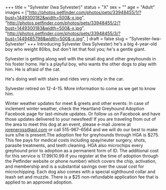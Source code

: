 +++
title = "Sylvester (Iwa Sylvester)"
status = "X"
sex = ""
age = "Adult"
images = ["http://photos.petfinder.com/photos/pets/33948455/1/?bust=1449300182&width=500&-x.jpg",
"http://photos.petfinder.com/photos/pets/33948455/2/?bust=1449300183&width=500&-x.jpg",
"http://photos.petfinder.com/photos/pets/33948455/3/?bust=1449485798&width=500&-x.jpg",
]
draft = false
slug = "Sylvester-Iwa-Sylvester"
+++
Introducing Sylvester (Iwa Sylvester) he's a big 4-year-old boy who weight 80lbs, but don't let that fool you; he's a gentle giant.

Sylvester is getting along well with the small dog and other greyhounds in his foster home. He's a playful boy, who wants the other dogs to play with him. He is afraid of the cat.

He's doing well with stairs and rides very nicely in the car. 

Sylvester retired on 12-4-15. More information to come as we get to know him.



Winter weather updates for meet & greets and other events: In case of inclement winter weather, check the Heartland Greyhound Adoption Facebook page for last-minute updates. Or follow us on Facebook and have those updates delivered to your newsfeed!
If you are traveling from out of the area to meet this dog at an event, please e-mail Jorene at joreneross@aol.com or call 515-967-6564 and we will do our best to make sure s/he is present.The adoption fee for greyhounds through HGA is $275. This fee pays for medical costs including spay/neuter surgery, shots, parasite treatments, and teeth cleaning. HGA also microchips every greyhound prior to adoption as a permanent form of ID. The additional cost for this service is $17.99 ($10.99 if you register at the time of adoption through the Petfinder website or phone number) which covers the chip, activation, and membership and is a substantial savings over the usual cost for microchipping. Each dog also comes with a special sighthound collar and leash set and muzzle. There is a $25 non-refundable application fee that is applied to an approved adoption.
